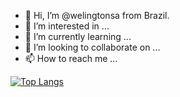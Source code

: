 - 👋 Hi, I’m @welingtonsa from Brazil.
- 👀 I’m interested in ... 
- 🌱 I’m currently learning ...
- 💞️ I’m looking to collaborate on ...
- 📫 How to reach me ... 

[![Top Langs](https://github-readme-stats.vercel.app/api/top-langs/?username=welingtonsa&layout=compact)](https://github.com/anuraghazra/github-readme-stats)





<!---
welingtonsa/welingtonsa is a ✨ special ✨ repository because its `README.md` (this file) appears on your GitHub profile.
You can click the Preview link to take a look at your changes.
--->
